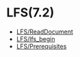 # LFS(7.2)

  * [LFS/ReadDocument](LFS/ReadDocument.html)
  * [LFS/lfs_begin](LFS/lfs_begin.html)
  * [LFS/Prerequisites](LFS/Prerequisites.html)
